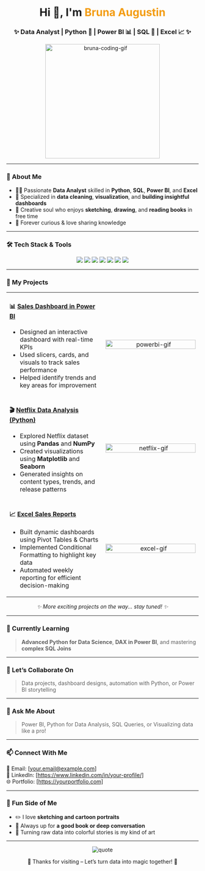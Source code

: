 <h1 align="center">Hi 👋, I'm <span style="color:#F39C12;">Bruna Augustin</span></h1>
<h3 align="center">✨ Data Analyst | Python 🐍 | Power BI 📊 | SQL 💾 | Excel 📈 ✨</h3>

<p align="center">
  <img src="https://media.giphy.com/media/dWesBcTLavkZuG35MI/giphy.gif" width="300" alt="bruna-coding-gif">
</p>

---

### 💫 About Me  
- 👩‍💻 Passionate **Data Analyst** skilled in **Python**, **SQL**, **Power BI**, and **Excel**  
- 📌 Specialized in **data cleaning**, **visualization**, and **building insightful dashboards**  
- 🎨 Creative soul who enjoys **sketching**, **drawing**, and **reading books** in free time  
- 🌱 Forever curious & love sharing knowledge  

---

### 🛠️ Tech Stack & Tools  
<p align="center">
  <img src="https://img.shields.io/badge/Python-3776AB?style=for-the-badge&logo=python&logoColor=white" />
  <img src="https://img.shields.io/badge/Pandas-150458?style=for-the-badge&logo=pandas&logoColor=white" />
  <img src="https://img.shields.io/badge/NumPy-013243?style=for-the-badge&logo=numpy&logoColor=white" />
  <img src="https://img.shields.io/badge/MySQL-4479A1?style=for-the-badge&logo=mysql&logoColor=white" />
  <img src="https://img.shields.io/badge/PowerBI-F2C811?style=for-the-badge&logo=powerbi&logoColor=black" />
  <img src="https://img.shields.io/badge/Excel-217346?style=for-the-badge&logo=microsoft-excel&logoColor=white" />
  <img src="https://img.shields.io/badge/Jupyter-F37626?style=for-the-badge&logo=jupyter&logoColor=white" />
</p>

---

### 🚀 My Projects

<table>
  <tr>
    <td width="50%">
      <h4>📊 <u>Sales Dashboard in Power BI</u></h4>
      <ul>
        <li>Designed an interactive dashboard with real-time KPIs</li>
        <li>Used slicers, cards, and visuals to track sales performance</li>
        <li>Helped identify trends and key areas for improvement</li>
      </ul>
    </td>
    <td align="center" width="50%">
      <img src="https://user-images.githubusercontent.com/98729259/213920044-c6cf202d-4f9d-4076-9305-8e4e7d015d86.gif" width="100%" alt="powerbi-gif" />
    </td>
  </tr>

  <tr>
    <td width="50%">
      <h4>🎬 <u>Netflix Data Analysis (Python)</u></h4>
      <ul>
        <li>Explored Netflix dataset using <strong>Pandas</strong> and <strong>NumPy</strong></li>
        <li>Created visualizations using <strong>Matplotlib</strong> and <strong>Seaborn</strong></li>
        <li>Generated insights on content types, trends, and release patterns</li>
      </ul>
    </td>
    <td align="center" width="50%">
      <img src="https://media.giphy.com/media/Vg0fT2Q0yCc8f7EK8w/giphy.gif" width="100%" alt="netflix-gif" />
    </td>
  </tr>

  <tr>
    <td width="50%">
      <h4>📈 <u>Excel Sales Reports</u></h4>
      <ul>
        <li>Built dynamic dashboards using Pivot Tables & Charts</li>
        <li>Implemented Conditional Formatting to highlight key data</li>
        <li>Automated weekly reporting for efficient decision-making</li>
      </ul>
    </td>
    <td align="center" width="50%">
      <img src="https://media.giphy.com/media/3o6Zt481isNVuQI1l6/giphy.gif" width="100%" alt="excel-gif" />
    </td>
  </tr>
</table>

<p align="center"><i>✨ More exciting projects on the way... stay tuned! ✨</i></p>

---

### 🌱 Currently Learning  
> **Advanced Python for Data Science**, **DAX in Power BI**, and mastering **complex SQL Joins**

---

### 🤝 Let’s Collaborate On  
> Data projects, dashboard designs, automation with Python, or Power BI storytelling  

---

### 💬 Ask Me About  
> Power BI, Python for Data Analysis, SQL Queries, or Visualizing data like a pro!  

---

### 📫 Connect With Me  
📧 Email: [your.email@example.com]  
🔗 LinkedIn: [https://www.linkedin.com/in/your-profile/]  
🌐 Portfolio: [https://yourportfolio.com]

---

### 🎨 Fun Side of Me  
- ✏️ I love **sketching and cartoon portraits**  
- 📖 Always up for **a good book or deep conversation**  
- 🎨 Turning raw data into colorful stories is my kind of art  

---

<p align="center">
  <img src="https://quotes-gif.vercel.app/quote?text=Data%20is%20the%20new%20oil%20but%20only%20if%20refined!&color=yellow" alt="quote" />
</p>

<p align="center">🖤 Thanks for visiting – Let’s turn data into magic together! 🖤</p>

